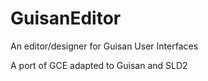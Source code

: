 # GuisanEditor
An editor/designer for Guisan User Interfaces

A port of GCE adapted to Guisan and SLD2
